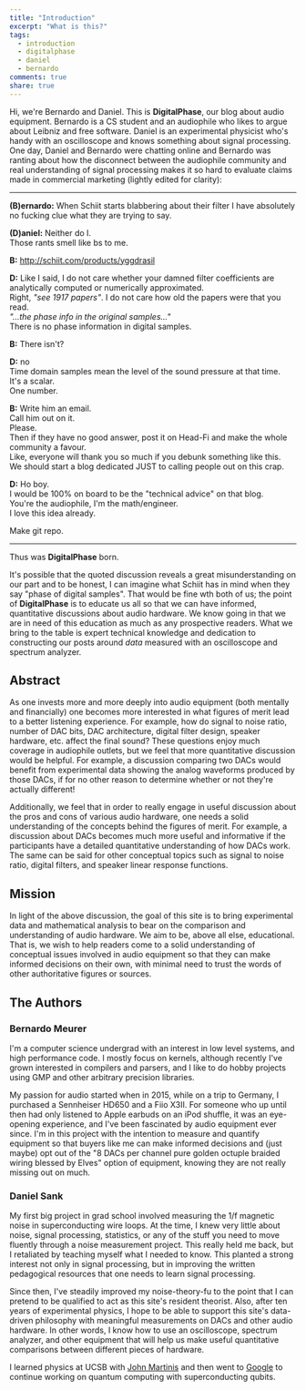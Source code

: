 ```yaml
---
title: "Introduction"
excerpt: "What is this?"
tags:
  - introduction
  - digitalphase
  - daniel
  - bernardo
comments: true
share: true
---
```


Hi, we're Bernardo and Daniel.
This is **DigitalPhase**, our blog about audio equipment.
Bernardo is a CS student and an audiophile who likes to argue about Leibniz and free software.
Daniel is an experimental physicist who's handy with an oscilloscope and knows something about signal processing.
One day, Daniel and Bernardo were chatting online and Bernardo was ranting about how the disconnect between the audiophile community and real understanding of signal processing makes it so hard to evaluate claims made in commercial marketing (lightly edited for clarity):

-----------------------

**(B)ernardo:** When Schiit starts blabbering about their filter I have absolutely no fucking clue what they are trying to say.

**(D)aniel:** Neither do I.  
Those rants smell like bs to me.

**B:** http://schiit.com/products/yggdrasil

**D:** Like I said, I do not care whether your damned filter coefficients are analytically computed or numerically approximated.  
Right, *"see 1917 papers"*. I do not care how old the papers were that you read.  
*"...the phase info in the original samples..."*  
There is no phase information in digital samples.

**B:** There isn't?

**D:** no  
Time domain samples mean the level of the sound pressure at that time.  
It's a scalar.  
One number.  

**B:** Write him an email.  
Call him out on it.  
Please.  
Then if they have no good answer, post it on Head-Fi and make the whole community a favour.  
Like, everyone will thank you so much if you debunk something like this.  
We should start a blog dedicated JUST to calling people out on this crap.

**D:** Ho boy.  
I would be 100% on board to be the "technical advice" on that blog.  
You're the audiophile, I'm the math/engineer.  
I love this idea already.  

Make git repo.

-----------------------

Thus was **DigitalPhase** born.

It's possible that the quoted discussion reveals a great misunderstanding on our part and to be honest, I can imagine what Schiit has in mind when they say "phase of digital samples".
That would be fine wth both of us; the point of **DigitalPhase** is to educate us all so that we can have informed, quantitative discussions about audio hardware.
We know going in that we are in need of this education as much as any prospective readers.
What we bring to the table is expert technical knowledge and dedication to constructing our posts around *data* measured with an oscilloscope and spectrum analyzer.

## Abstract

As one invests more and more deeply into audio equipment (both mentally and financially) one becomes more interested in what figures of merit lead to a better listening experience.
For example, how do signal to noise ratio, number of DAC bits, DAC architecture, digital filter design, speaker hardware, etc.
affect the final sound? These questions enjoy much coverage in audiophile outlets, but we feel that more quantitative discussion would be helpful.
For example, a discussion comparing two DACs would benefit from experimental data showing the analog waveforms produced by those DACs, if for no other reason to determine whether or not they're actually different!

Additionally, we feel that in order to really engage in useful discussion about the pros and cons of various audio hardware, one needs a solid understanding of the concepts behind the figures of merit.
For example, a discussion about DACs becomes much more useful and informative if the participants have a detailed quantitative understanding of how DACs work. The same can be said for other conceptual topics such as signal to noise ratio, digital filters, and speaker linear response functions.

## Mission

In light of the above discussion, the goal of this site is to bring experimental data and mathematical analysis to bear on the comparison and understanding of audio hardware.
We aim to be, above all else, educational.
That is, we wish to help readers come to a solid understanding of conceptual issues involved in audio equipment so that they can make informed decisions on their own, with minimal need to trust the words of other authoritative figures or sources.

## The Authors

### Bernardo Meurer

I'm a computer science undergrad with an interest in low level systems, and high performance code. I mostly focus on kernels, although recently I've grown interested in compilers and parsers, and I like to do hobby projects using GMP and other arbitrary precision libraries.

My passion for audio started when in 2015, while on a trip to Germany, I purchased a Sennheiser HD650 and a Fiio X3II. For someone who up until then had only listened to Apple earbuds on an iPod shuffle, it was an eye-opening experience, and I've been fascinated by audio equipment ever since. I'm in this project with the intention to measure and quantify equipment so that buyers like me can make informed decisions and (just maybe) opt out of the "8 DACs per channel pure golden octuple braided wiring blessed by Elves" option of equipment, knowing they are not really missing out on much.

### Daniel Sank

My first big project in grad school involved measuring the 1/f magnetic noise in superconducting wire loops.
At the time, I knew very little about noise, signal processing, statistics, or any of the stuff you need to move fluently through a noise measurement project.
This really held me back, but I retaliated by teaching myself what I needed to know.
This planted a strong interest not only in signal processing, but in improving the written pedagogical resources that one needs to learn signal processing.

Since then, I've steadily improved my noise-theory-fu to the point that I can pretend to be qualified to act as this site's resident theorist.
Also, after ten years of experimental physics, I hope to be able to support this site's data-driven philosophy with meaningful measurements on DACs and other audio hardware.
In other words, I know how to use an oscilloscope, spectrum analyzer, and other equipment that will help us make useful quantitative comparisons between different pieces of hardware.

I learned physics at UCSB with [John Martinis](http://web.physics.ucsb.edu/~martinisgroup/) and then went to [Google](https://plus.google.com/+QuantumAILab) to continue working on quantum computing with superconducting qubits.

